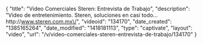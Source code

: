 {
    "title": "Video Comerciales Steren: Entrevista de Trabajo",
    "description": "Video de entretenimiento. Steren, soluciones en casi todo... http:\/\/www.steren.com.mx\/",
    "videoid": "134170",
    "date_created": "1385165264",
    "date_modified": "1418181113",
    "type": "captivate",
    "layout": "video",
    "url": "\/v\/video-comerciales-steren-entrevista-de-trabajo\/134170"
}